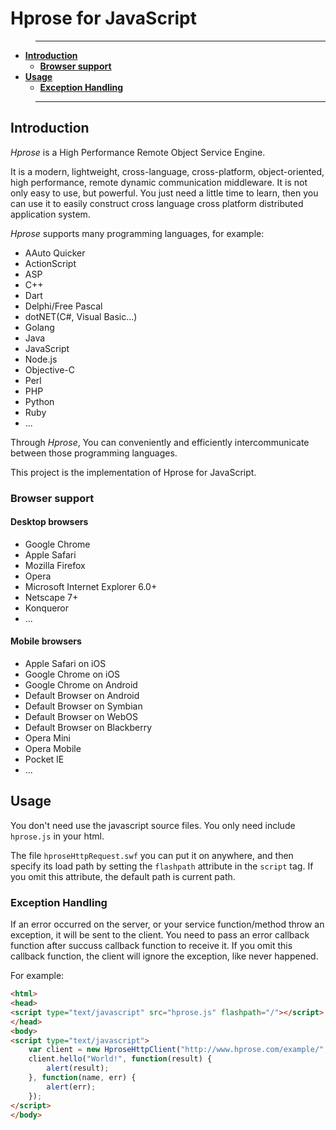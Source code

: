 # Hprose for JavaScript

>---
- **[Introduction](#introduction)**
    - **[Browser support](#browser-support)**
- **[Usage](#usage)**
    - **[Exception Handling](#exception-handling)**

>---

## Introduction

*Hprose* is a High Performance Remote Object Service Engine.

It is a modern, lightweight, cross-language, cross-platform, object-oriented, high performance, remote dynamic communication middleware. It is not only easy to use, but powerful. You just need a little time to learn, then you can use it to easily construct cross language cross platform distributed application system.

*Hprose* supports many programming languages, for example:

* AAuto Quicker
* ActionScript
* ASP
* C++
* Dart
* Delphi/Free Pascal
* dotNET(C#, Visual Basic...)
* Golang
* Java
* JavaScript
* Node.js
* Objective-C
* Perl
* PHP
* Python
* Ruby
* ...

Through *Hprose*, You can conveniently and efficiently intercommunicate between those programming languages.

This project is the implementation of Hprose for JavaScript.

### Browser support

#### Desktop browsers

* Google Chrome
* Apple Safari
* Mozilla Firefox
* Opera
* Microsoft Internet Explorer 6.0+
* Netscape 7+
* Konqueror
* ...

#### Mobile browsers

* Apple Safari on iOS
* Google Chrome on iOS
* Google Chrome on Android
* Default Browser on Android
* Default Browser on Symbian
* Default Browser on WebOS
* Default Browser on Blackberry
* Opera Mini
* Opera Mobile
* Pocket IE
* ...

## Usage

You don't need use the javascript source files. You only need include `hprose.js` in your html.

The file `hproseHttpRequest.swf` you can put it on anywhere, and then specify its load path by setting the `flashpath` attribute in the `script` tag. If you omit this attribute, the default path is current path.

### Exception Handling

If an error occurred on the server, or your service function/method throw an exception, it will be sent to the client. You need to pass an error callback function after succuss callback function to receive it. If you omit this callback function, the client will ignore the exception, like never happened.

For example:

```html
<html>
<head>
<script type="text/javascript" src="hprose.js" flashpath="/"></script>
</head>
<body>
<script type="text/javascript">
    var client = new HproseHttpClient("http://www.hprose.com/example/", ["hello"]);
    client.hello("World!", function(result) {
        alert(result);
    }, function(name, err) {
        alert(err);
    });
</script>
</body>
```
